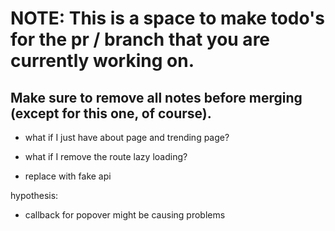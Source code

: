# NOTE: This is a space to make todo's for the pr / branch that you are currently working on. 
Make sure to remove all notes before merging (except for this one, of course).
----------------------------------------------------------------------------------------------------
* what if I just have about page and trending page?
* what if I remove the route lazy loading?

* replace with fake api

hypothesis:
* callback for popover might be causing problems
